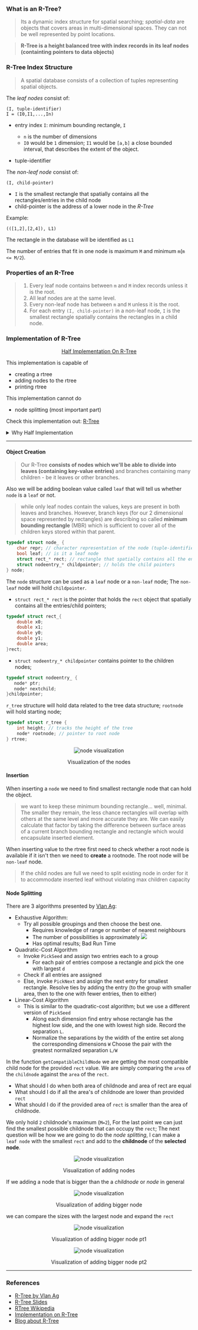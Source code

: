 ### What is an R-Tree?

> Its a dynamic index structure for spatial searching; *spatial-data* are objects that covers areas in multi-dimensional spaces. They can not be well represented by point locations.

> **R-Tree is a height balanced tree with index records in its leaf nodes (containting pointers to data objects)**

### R-Tree Index Structure

> A spatial database consists of a collection of tuples representing spatial objects.

The *leaf nodes* consist of: 
```
(I, tuple-identifier)
I = (I0,I1,...,In)
```
- entry index `I`: minimum bounding rectangle, `I`
    - `n` is the number of dimensions
    - `I0` would be `1` dimension; `I1` would be `[a,b]` a close bounded interval, that describes the extent of the object.

- tuple-identifier

The *non-leaf node* consist of: 
```
(I, child-pointer)
```
- `I` is the smallest rectangle that spatially contains all the rectangles/entries in the child node
- child-pointer is the address of a lower node in the *R-Tree*

Example:
```
(([1,2],[2,4]), L1)
```
The rectangle in the database will be identified as `L1`

The number of entries that fit in one node is maximum `M` and minimum `m`(`m <= M/2`).

### Properties of an R-Tree

> 1. Every leaf node contains between `m` and `M` index records unless it is the root.
> 2. All leaf nodes are at the same level.
> 3. Every non-leaf node has between `m` and `M` unless it is the root.
> 4. For each entry `(I, child-pointer)` in a non-leaf node, `I` is the smallest rectangle spatially contains the rectangles in a child node.


### Implementation of R-Tree

<p align="center"> <a href=""> Half Implementation On R-Tree </a></p>

This implementation is capable of 
- creating a rtree
- adding nodes to the rtree
- printing rtree

This implementation cannot do
- node splitting (most important part)

Check this implementation out: [R-Tree](https://github.com/tidwall/rtree.c/blob/master/rtree.c)

<details>
  <summary>Why Half Implementation</summary>
Sadly :disappointed: Don't have enough time.  
</details>

---

#### Object Creation

> Our R-Tree **consists of nodes which we'll be able to divide into leaves (containing key-value entries)** and 
branches containing many children - be it leaves or other branches.

Also we will be adding boolean value called `leaf` that will tell us whether `node` is a `leaf` or not. 

> while only leaf nodes contain the values, keys are present in both leaves and branches. 
However, branch keys (for our 2 dimensional space represented by rectangles) are describing so called 
**minimum bounding rectangle** (MBR) which is sufficient to cover all of the children keys stored 
within that parent.

```c
typedef struct node_ {
	char repr; // character representation of the node (tuple-identifier)
	bool leaf; // is it a leaf node
	struct rect_* rect; // rectangle that spatially contains all the entries;
	struct nodeentry_* childpointer; // holds the child pointers	
} node;
```

The `node` structure can be used as a `leaf` node or a `non-leaf` node; The `non-leaf` node will hold `childpointer`.

 - `struct rect_* rect` is the pointer that holds the `rect` object that spatially contains all the entries/child pointers;
```c
typedef struct rect_{
	double x0;
	double x1;
	double y0;
	double y1;
	double area;
}rect;
```
 - `struct nodeentry_* childpointer` contains pointer to the children nodes;

 ```c
 typedef struct nodeentry_ {
	node* ptr;
	node* nextchild;
}childpointer;
 ```

`r_tree` structure will hold data related to the tree data structure; `rootnode` will hold starting node;

```c
typedef struct r_tree {
	int height; // tracks the height of the tree
	node* rootnode; // pointer to root node
} rtree;
```

<p style="text-align: center" align="center">
  <img src=".images/rtree/img1.png" alt="node visualization">
  <p align="center">
	Visualization of the nodes
  </p>
</p>

#### Insertion

When inserting a `node` we need to find smallest rectangle node that can hold the object.
> we want to keep these minimum bounding rectangle... well, minimal. The smaller they remain, the less chance rectangles will overlap 
with others at the same level and more accurate they are. We can easily calculate that factor by taking the difference between surface areas of a current 
branch bounding rectangle and rectangle which would encapsulate inserted element.

When inserting value to the rtree first need to check whether a root node is available if it isn't then we need to 
**create** a rootnode. The root node will be `non-leaf` node.

> If the child nodes are full we need to split existing node in order for it to accommodate inserted leaf without violating max children capacity

#### Node Splitting

There are 3 algorithms presented by [Vlan Ag](https://youtu.be/Jd8F2hVnGtQ?t=499):
- Exhaustive Algorithm: 
	- Try all possible groupings and then
	choose the best one.
		- Requires knowledge of range or number
		of nearest neighbours
		- The number of possibilities is 
		approximately ![](https://latex.codecogs.com/png.image?%5Cinline%20%5Cdpi%7B110%7D2%5E%7BM-1%7D)
		- Has optimal results; Bad Run Time
- Quadratic-Cost Algorithm
	- Invoke `PickSeed` and assign two entries each to a group
		- For each pair of entries compose a rectangle and pick the one with largest `d`
	- Check if all entries are assigned
	- Else, invoke `PickNext` and assign the next entry for
	smallest rectangle. Resolve ties by adding the entry
	(to the group with smaller area, then to the one with fewer entries, then to either)
- Linear-Cost Algorithm
	- This is similar to the quadratic-cost algorithm; but we use a
	different version of `PickSeed`
		- Along each dimension find entry whose rectangle
		has the highest low side, and the one with lowest high side. 
		Record the separation `L`. 
		- Normalize the separations by the widith of the entire
		set along the corresponding dimensions `W`
		Choose the pair with the greatest normalized separation `L/W`

In the function `getCompatibleChildNode` we are getting the most compatible child node for the provided `rect` value. We are simply comparing the
`area` of the `childnode` against the `area` of the `rect`. 
- What should I do when both area of childnode and area of rect are equal
- What should I do if all the area's of childnode are lower than provided `rect`
- What should I do if the provided area of `rect` is smaller than the area of childnode.

We only hold `2` childnode's maximum (`M=2`), For the last point we can just find the smallest possible childnode that can occupy the
`rect`;
The next question will be how we are going to do the *node splitting*, 
I can make a `leaf node` with the smallest `rect` and add to the **childnode** of the **selected node**. 

<p style="text-align: center" align="center">
  <img src=".images/rtree/img2.png" alt="node visualization">
  <p align="center">
	Visualization of adding nodes
  </p>
</p>

If we adding a node that is bigger than the a *childnode* or *node* in general

<p style="text-align: center" align="center">
  <img src=".images/rtree/scene1.png" alt="node visualization">
  <p align="center">
	Visualization of adding bigger node
  </p>
</p>

we can compare the sizes with the largest node and expand the `rect`

<p style="text-align: center" align="center">
  <img src=".images/rtree/scene2.png" alt="node visualization">
  <p align="center">
	Visualization of adding bigger node pt1
  </p>
</p>

<p style="text-align: center" align="center">
  <img src=".images/rtree/scene3.png" alt="node visualization">
  <p align="center">
	Visualization of adding bigger node pt2
  </p>
</p>

---


### References

- [R-Tree by Vlan Ag](https://www.youtube.com/watch?v=Jd8F2hVnGtQ)
- [R-Tree Slides](https://www2.cs.sfu.ca/CourseCentral/454/jpei/slides/R-Tree.pdf)
- [RTree Wikipedia](https://en.wikipedia.org/wiki/R-tree)
- [Implementation on R-Tree](https://github.com/tidwall/rtree.c/blob/master/rtree.c)
- [Blog about R-Tree](https://bartoszsypytkowski.com/r-tree/)
